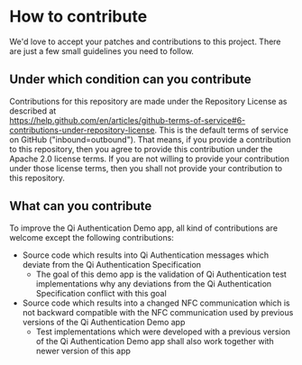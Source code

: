# How to contribute

We'd love to accept your patches and contributions to this project. There are just a few small guidelines you need to follow.

## Under which condition can you contribute

Contributions for this repository are made under the Repository License as described at <br />
https://help.github.com/en/articles/github-terms-of-service#6-contributions-under-repository-license.
This is the default terms of service on GitHub ("inbound=outbound").
That means, if you provide a contribution to this repository, then you agree to provide this contribution under the Apache 2.0 license terms. If you are not willing to provide your contribution under those license terms, then you shall not provide your contribution to this repository.

## What can you contribute

To improve the Qi Authentication Demo app, all kind of contributions are welcome except the following contributions:
- Source code which results into Qi Authentication messages which deviate from the Qi Authentication Specification
  - The goal of this demo app is the validation of Qi Authentication test implementations why any deviations from the Qi Authentication Specification conflict with this goal
- Source code which results into a changed NFC communication which is not backward compatible with the NFC communication used by previous versions of the Qi Authentication Demo app
  - Test implementations which were developed with a previous version of the Qi Authentication Demo app shall also work together with newer version of this app
